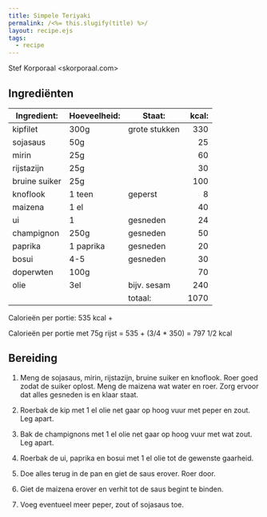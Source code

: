 ```yaml
---
title: Simpele Teriyaki
permalink: /<%= this.slugify(title) %>/
layout: recipe.ejs
tags:
  - recipe
---
```


Stef Korporaal <skorporaal.com>

## Ingrediënten

| Ingredient:   | Hoeveelheid: | Staat:        | kcal: |
| ------------- | ------------ | ------------- | ----: |
| kipfilet      | 300g         | grote stukken |   330 |
| sojasaus      | 50g          |               |    25 |
| mirin         | 25g          |               |    60 |
| rijstazijn    | 25g          |               |    30 |
| bruine suiker | 25g          |               |   100 |
| knoflook      | 1 teen       | geperst       |     8 |
| maizena       | 1 el         |               |    40 |
| ui            | 1            | gesneden      |    24 |
| champignon    | 250g         | gesneden      |    50 |
| paprika       | 1 paprika    | gesneden      |    20 |
| bosui         | 4-5          | gesneden      |    30 |
| doperwten     | 100g         |               |    70 |
| olie          | 3el          | bijv. sesam   |   240 |
|               |              | totaal:       |  1070 |

Calorieën per portie: 535 kcal +

Calorieën per portie met 75g rijst = 535 + (3/4 \* 350) = 797 1/2 kcal

## Bereiding

1. Meng de sojasaus, mirin, rijstazijn, bruine suiker en knoflook. Roer goed zodat de suiker oplost. Meng de maizena wat water en roer. Zorg ervoor dat alles gesneden is en klaar staat.

1. Roerbak de kip met 1 el olie net gaar op hoog vuur met peper en zout. Leg apart.

1. Bak de champignons met 1 el olie net gaar op hoog vuur met wat zout. Leg apart.

1. Roerbak de ui, paprika en bosui met 1 el olie tot de gewenste gaarheid.

1. Doe alles terug in de pan en giet de saus erover. Roer door.

1. Giet de maizena erover en verhit tot de saus begint te binden.

1. Voeg eventueel meer peper, zout of sojasaus toe.
